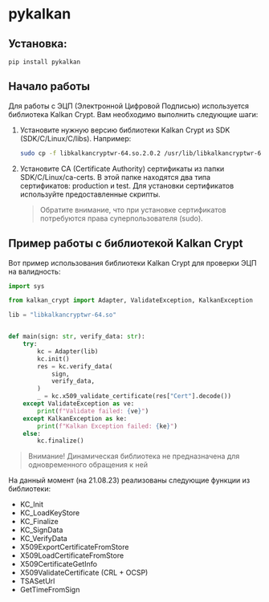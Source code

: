 # pykalkan

## Установка:

```shell
pip install pykalkan
```

## Начало работы

Для работы с ЭЦП (Электронной Цифровой Подписью) используется библиотека Kalkan Crypt. Вам необходимо выполнить
следующие шаги:

1. Установите нужную версию библиотеки Kalkan Crypt из SDK (SDK/C/Linux/C/libs). Например:

   ```bash
   sudo cp -f libkalkancryptwr-64.so.2.0.2 /usr/lib/libkalkancryptwr-64.so
   ```

2. Установите CA (Certificate Authority) сертификаты из папки SDK/C/Linux/ca-certs. В этой папке находятся два типа
   сертификатов: production и test. Для установки сертификатов используйте предоставленные скрипты.

   > Обратите внимание, что при установке сертификатов потребуются права суперпользователя (sudo).

## Пример работы с библиотекой Kalkan Crypt

Вот пример использования библиотеки Kalkan Crypt для проверки ЭЦП на валидность:

```python
import sys

from kalkan_crypt import Adapter, ValidateException, KalkanException

lib = "libkalkancryptwr-64.so"


def main(sign: str, verify_data: str):
    try:
        kc = Adapter(lib)
        kc.init()
        res = kc.verify_data(
            sign,
            verify_data,
        )
        _ = kc.x509_validate_certificate(res["Cert"].decode())
    except ValidateException as ve:
        print(f"Validate failed: {ve}")
    except KalkanException as ke:
        print(f"Kalkan Exception failed: {ke}")
    else:
        kc.finalize()
```

> Внимание! Динамическая библиотека не предназначена для одновременного обращения к ней

На данный момент (на 21.08.23) реализованы следующие функции из библиотеки:

- KC_Init
- KC_LoadKeyStore
- KC_Finalize
- KC_SignData
- KC_VerifyData
- X509ExportCertificateFromStore
- X509LoadCertificateFromStore
- X509CertificateGetInfo
- X509ValidateCertificate (CRL + OCSP)
- TSASetUrl
- GetTimeFromSign
